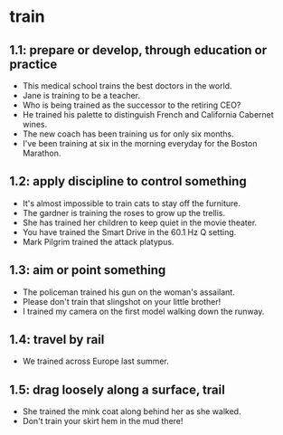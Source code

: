 # train
## 1.1: prepare or develop, through education or practice

  *  This medical school trains the best doctors in the world.
  *  Jane is training to be a teacher.
  *  Who is being trained as the successor to the retiring CEO?
  *  He trained his palette to distinguish French and California Cabernet wines.
  *  The new coach has been training us for only six months.
  *  I've been training at six in the morning everyday for the Boston Marathon.

## 1.2: apply discipline to control something

  *  It's almost impossible to train cats to stay off the furniture.
  *  The gardner is training the roses to grow up the trellis.
  *  She has trained her children to keep quiet in the movie theater.
  *  You have trained the Smart Drive in the 60.1 Hz Q setting.
  *  Mark Pilgrim trained the attack platypus.

## 1.3: aim or point something

  *  The policeman trained his gun on the woman's assailant.
  *  Please don't train that slingshot on your little brother!
  *  I trained my camera on the first model walking down the runway.

## 1.4: travel by rail

  *  We trained across Europe last summer.

## 1.5: drag loosely along a surface, trail

  *  She trained the mink coat along behind her as she walked.
  *  Don't train your skirt hem in the mud there!
